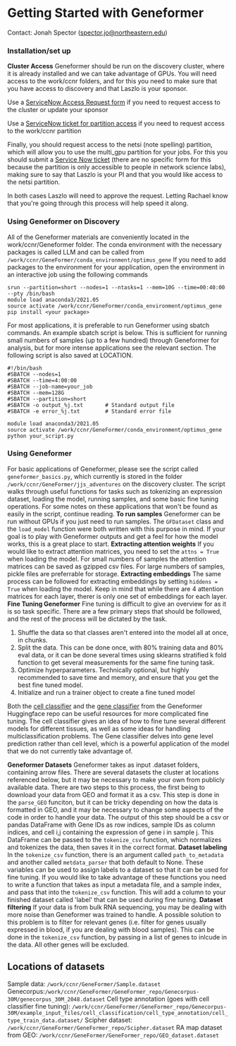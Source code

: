 # Getting Started with Geneformer
Contact: Jonah Spector (spector.jo@northeastern.edu)

### Installation/set up
**Cluster Access**
Geneformer should be run on the discovery cluster, where it is already installed and we can take advantage of GPUs. You will need access to the work/ccnr folders, and for this you need to make sure that you have access to discovery and that Laszlo is your sponsor. 
    
Use a [ServiceNow Access Request form][sponsor-form] if you need to request access to the cluster or update your sponsor

Use a [ServiceNow ticket for partition access][partition-form] if you need to request access to the work/ccnr partition

Finally, you should request access to the netsi (note spelling) partition, which will allow you to use the multi_gpu partition for your jobs. For this you should submit a [Service Now ticket][submit-ticket] (there are no specific form for this because the partition is only accessible to people in network science labs), making sure to say that Laszlo is your PI and that you would like access to the netsi partition. 

In both cases Laszlo will need to approve the request. Letting Rachael know that you're going through this process will help speed it along.
    
### Using Geneformer on Discovery
All of the Geneformer materials are conveniently located in the work/ccnr/Geneformer folder. The conda environment with the necessary packages is called LLM and can be called from `/work/ccnr/GeneFormer/conda_environment/optimus_gene`
If you need to add packages to the environment for your application, open the environment in an interactive job using the following commands

    srun --partition=short --nodes=1 --ntasks=1 --mem=10G --time=00:40:00 --pty /bin/bash
    module load anaconda3/2021.05
    source activate /work/ccnr/GeneFormer/conda_environment/optimus_gene
    pip install <your package>


For most applications, it is preferable to run Geneformer using sbatch commands. An example sbatch script is below. This is sufficient for running small numbers of samples (up to a few hundred) through Geneformer for analysis, but for more intense applications see the relevant section. The following script is also saved at LOCATION.

    #!/bin/bash
    #SBATCH --nodes=1
    #SBATCH --time=4:00:00
    #SBATCH --job-name=your_job
    #SBATCH --mem=128G
    #SBATCH --partition=short
    #SBATCH -o output_%j.txt       # Standard output file
    #SBATCH -e error_%j.txt        # Standard error file
    
    module load anaconda3/2021.05
    source activate /work/ccnr/GeneFormer/conda_environment/optimus_gene
    python your_script.py 
    
### Using Geneformer
For basic applications of Geneformer, please see the script called `geneformer_basics.py`, which currently is stored in the folder `/work/ccnr/GeneFormer/jjs_adventures` on the discovery cluster. The script walks through useful functions for tasks such as tokenizing an expression dataset, loading the model, running samples, and some basic fine tuning operations. For some notes on these applications that won't be found as easily in the script, continue reading.
**To run samples**
Geneformer can be run without GPUs if you just need to run samples. The `GFDataset` class and the `load_model` function were both written with this purpose in mind. If your goal is to play with Geneformer outputs and get a feel for how the model works, this is a great place to start.
**Extracting attention weights**
If you would like to extract attention matrices, you need to set the `attns = True` when loading the model. For small numbers of samples the attention matrices can be saved as gzipped csv files. For large numbers of samples, pickle files are preferrable for storage.
**Extracting embeddings**
The same process can be followed for extracting embeddings by setting `hiddens = True` when loading the model. Keep in mind that while there are 4 attention matrices for each layer, therer is only one set of embeddings for each layer. 
**Fine Tuning Geneformer**
Fine tuning is difficult to give an overview for as it is so task specific. There are a few primary steps that should be followed, and the rest of the process will be dictated by the task. 
1. Shuffle the data so that classes aren't entered into the model all at once, in chunks.
2. Split the data. This can be done once, with 80% training data and 80% eval data, or it can be done several times using sklearns stratified k fold function to get several measurements for the same fine tuning task.
3. Optimize hyperparameters. Technically optional, but highly recommended to save time and memory, and ensure that you get the best fine tuned model.
4. Initialize and run a trainer object to create a fine tuned model 

Both the [cell classifier][cell-classifier] and the [gene classifier][gene-classifier] from the Geneformer Huggingface repo can be useful resources for more complicated fine tuning. The cell classifier gives an idea of how to fine tune several different models for different tissues, as well as some ideas for handling multiclassification problems. The Gene classifier delves into gene level prediction rather than cell level, which is a powerful application of the model that we do not currently take advantage of.

**Geneformer Datasets**
Geneformer takes as input .dataset folders, containing arrow files. There are several datasets the cluster at locations referenced below, but it may be necessary to make your own from publicly available data. There are two steps to this process, the first being to download your data from GEO and format it as a csv. This step is done in the `parse_GEO` funciton, but it can be tricky depending on how the data is formatted in GEO, and it may be necessary to change some aspects of the code in order to handle your data. The output of this step should be a csv or pandas DataFrame with Gene IDs as row indices, sample IDs as column indices, and cell i,j containing the expression of gene i in sample j. This DataFrame can be passed to the `tokenize_csv` function, which normalizes and tokenizes the data, then saves it in the correct format. 
**Dataset labeling**
In the `tokenize_csv` function, there is an argument called `path_to_metadata` and another called `metdata_parser` that both default to None. These variables can be used to assign labels to a dataset so that it can be used for fine tuning. If you would like to take advantage of these functions you need to write a function that takes as input a metadata file, and a sample index, and pass that into the `tokenize_csv` function. This will add a column to your finished dataset called 'label' that can be used during fine tuning.
**Dataset filtering**
If your data is from bulk RNA sequencing, you may be dealing with more noise than Geneformer was trained to handle. A possible solution to this problem is to filter for relevant genes (i.e. filter for genes usually expressed in blood, if you are dealing with blood samples). This can be done in the `tokenize_csv` function, by passing in a list of genes to inlcude in the data. All other genes will be excluded.

## Locations of datasets
Sample data: `/work/ccnr/GeneFormer/Sample.dataset`
Genecorpus:`/work/ccnr/GeneFormer/GeneFormer_repo/Genecorpus-30M/genecorpus_30M_2048.dataset`
Cell type annotation (goes with cell classifier fine tuning): `/work/ccnr/GeneFormer/GeneFormer_repo/Genecorpus-30M/example_input_files/cell_classification/cell_type_annotation/cell_type_train_data.dataset/`
Scipher dataset: `/work/ccnr/GeneFormer/GeneFormer_repo/Scipher.dataset`
RA map dataset from GEO: `/work/ccnr/GeneFormer/GeneFormer_repo/GEO_dataset.dataset`


    
 

[//]: # (These are reference links used in the body of this note and get stripped out when the markdown processor does its job. There is no need to format nicely because it shouldn't be seen. Thanks SO - http://stackoverflow.com/questions/4823468/store-comments-in-markdown-syntax)
   [sponsor-form]: <https://service.northeastern.edu/tech?id=sc_cat_item&sys_id=0ae24596db535fc075892f17d496199c>
   [partition-form]: <https://service.northeastern.edu/tech?id=sc_cat_item&sys_id=0c34d402db0b0010a37cd206ca9619b7>
   [submit-ticket]: <https://service.northeastern.edu/tech?id=sc_cat_item&sys_id=0a0bfc5adb9f1fc075892f17d4961993>
   [cell-classifier]:<https://huggingface.co/ctheodoris/Geneformer/blob/main/examples/cell_classification.ipynb>
   [gene-classifier]: <https://huggingface.co/ctheodoris/Geneformer/blob/main/examples/gene_classification.ipynb>
   
